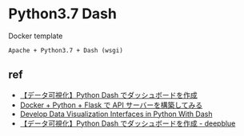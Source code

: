 # Python3.7 Dash

Docker template

`Apache + Python3.7 + Dash (wsgi)`

## ref

- [【データ可視化】Python Dash でダッシュボードを作成](https://deepblue-ts.co.jp/data-processing/visualization/python-dash/)
- [Docker + Python + Flask で API サーバーを構築してみる](http://unalus.com/wp/2019/11/22/docker-python-flask%E3%81%A7api%E3%82%B5%E3%83%BC%E3%83%90%E3%83%BC%E3%82%92%E6%A7%8B%E7%AF%89%E3%81%97%E3%81%A6%E3%81%BF%E3%82%8B/)
- [Develop Data Visualization Interfaces in Python With Dash](https://realpython.com/python-dash/)
- [【データ可視化】Python Dash でダッシュボードを作成 - deepblue](https://deepblue-ts.co.jp/data-processing/visualization/python-dash/)
